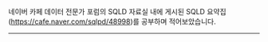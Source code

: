 네이버 카페 데이터 전문가 포럼의 SQLD 자료실 내에 게시된 SQLD 요약집(https://cafe.naver.com/sqlpd/48998)를 공부하며 적어보았습니다.

---





